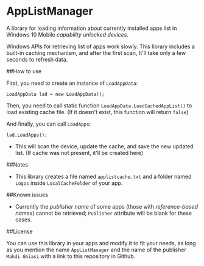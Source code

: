 # AppListManager
A library for loading information about currently installed apps list in Windows 10 Mobile *capability unlocked devices*.

Windows APIs for retrieving list of apps work slowly. This library includes a built-in caching mechanism, and after the first scan, It'll take only a few seconds to refresh data.


##How to use

First, you need to create an instance of `LoadAppData`:

```
LoadAppData lad = new LoadAppData();
```

Then, you need to call static function `LoadAppData.LoadCachedAppList()` to load existing cache file. (If it doesn't exist, this function will return `false`)

And finally, you can call `LoadApps`:

```
lad.LoadApps();
```

* This will scan the device, update the cache, and save the new updated list. (If cache was not present, it'll be created here)


##Notes

- This library creates a file named `applistcache.txt` and a folder named `Logos` inside `LocalCacheFolder` of your app.


##Known issues

- Currently the *publisher name* of some apps (those with *reference-based names*) cannot be retrieved; `Publisher` attribute will be blank for these cases.


##License

You can use this library in your apps and modify it to fit your needs, as long as you mention the name `AppListManager` and the name of the publisher `Mahdi Ghiasi` with a link to this repository in Github.
